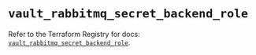 # `vault_rabbitmq_secret_backend_role`

Refer to the Terraform Registry for docs: [`vault_rabbitmq_secret_backend_role`](https://registry.terraform.io/providers/hashicorp/vault/4.8.0/docs/resources/rabbitmq_secret_backend_role).
